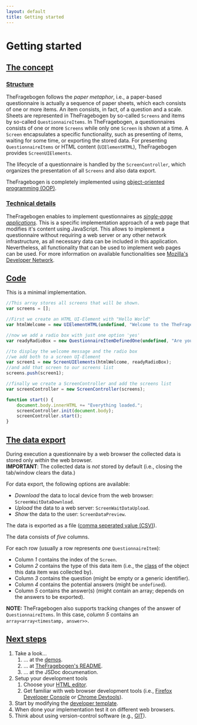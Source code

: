 ```yaml
---
layout: default
title: Getting started
---
```


Getting started
===

[The concept](#the-concept)
---

### [Structure](#structure)
TheFragebogen follows the _paper metaphor_, i.e., a paper-based questionnaire is actually a sequence of paper sheets, which each consists of one or more items.
An item consists, in fact, of a question and a scale.
Sheets are represented in TheFragebogen by so-called `Screens` and items by so-called `QuestionnaireItems`.
In TheFragebogen, a questionnaires consists of one or more `Screens` while only one `Screen` is shown at a time.
A `Screen` encapsulates a specific functionality, such as presenting of items, waiting for some time, or exporting the stored data.
For presenting `QuestionnaireItems` or HTML content (`UIElementHTML`), TheFragebogen provides `ScreenUIElements`.

The lifecycle of a questionnaire is handled by the `ScreenController`, which organizes the presentation of all `Screens` and also data export.

TheFragebogen is completely implemented using [object-oriented programming (OOP)](https://en.wikipedia.org/wiki/Object-oriented_programming).

### [Technical details](#technical-details)
TheFragebogen enables to implement questionnaires as [_single-page applications_](https://en.wikipedia.org/wiki/Single-page_application).
This is a specific implementation approach of a web page that modifies it's content using JavaScript.
This allows to implement a questionnaire without requiring a web server or any other network infrastructure, as all necessary data can be included in this application.
Nevertheless, all functionality that can be used to implement web pages can be used.
For more information on available functionalities see [Mozilla's Developer Network](https://developer.mozilla.org/en-US/docs/Web/Guide/HTML/HTML5).

[Code](#code)
---
This is a minimal implementation.

```javascript
//This array stores all screens that will be shown.
var screens = [];

//First we create an HTML UI-Element with "Hello World"
var htmlWelcome = new UIElementHTML(undefined, "Welcome to the TheFragebogen!<br/>Please press 'Next'.");

//now we add a radio box with just one option 'yes'
var readyRadioBox = new QuestionnaireItemDefinedOne(undefined, "Are you ready?", true, ["Yes"]);

//to display the welcome message and the radio box
//we add both to a screen UI-Element
var screen1 = new ScreenUIElements(htmlWelcome, readyRadioBox);
//and add that screen to our screens list
screens.push(screen1);

//finally we create a ScreenController and add the screens list
var screenController = new ScreenController(screens);

function start() {
    document.body.innerHTML += "Everything loaded.";
    screenController.init(document.body);
    screenController.start();
}
```

[The data export](#the-data-export)
---

During execution a questionnaire by a web browser the collected data is stored only _within_ the web browser.  
__IMPORTANT__: The collected data is _not_ stored by default (i.e., closing the tab/window clears the data.)

For data export, the following options are available:

* _Download_ the data to local device from the web browser: `ScreenWaitDataDownload`.
* _Upload_ the data to a web server: `ScreenWaitDataUpload`.
* _Show_ the data to the user: `ScreenDataPreview`.

The data is exported as a file ([comma seperated value (CSV)](http://en.wikipedia.org/wiki/CSV)).

The data consists of _five_ columns.

For each row (usually a row represents _one_ `QuestionnaireItem`):

* Column _1_ contains the index of the `Screen`.
* Column _2_ contains the type of this data item (i.e., the [class](https://en.wikipedia.org/wiki/Class_(computer_programming)) of the object this data item was collected by).
* Column _3_ contains the question (might be empty or a generic identifier).
* Column _4_ contains the potential answers (might be `undefined`).
* Column _5_ contains the answer(s) (might contain an array; depends on the answers to be exported).

__NOTE:__ TheFragebogen also supports tracking changes of the answer of `QuestionnaireItems`.
In this case, _column 5_ contains an `array<array<timestamp, answer>>`.

[Next steps](#next-steps)
---
1. Take a look...
    1. ... at the [demos](/demo).
    2. ... at [TheFragebogen's README](https://github.com/thefragebogen/thefragebogen/README).
    3. ... at the JSDoc documenation.
2. Setup your development tools
    1. Choose your [HTML editor](https://en.wikipedia.org/wiki/Comparison_of_HTML_editors).
    2. Get familiar with web browser development tools (i.e., [Firefox Developer Console](https://developer.mozilla.org/en-US/docs/Learn/Common_questions/What_are_browser_developer_tools) or [Chrome Devtools](https://developers.google.com/web/tools/chrome-devtools/)).
3. Start by modifying the [developer template](https://github.com/TheFragebogen/TheFragebogen/blob/master/examples/developer_template.html).
4. When done your implementation test it on different web browsers.
5. Think about using version-control software (e.g., [GIT](https://git-scm.com/)).
